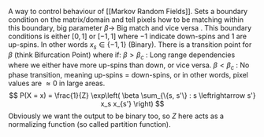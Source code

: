 A way to control behaviour of [[Markov Random Fields]].
Sets a boundary condition on the matrix/domain and tell pixels how to be matching within this boundary, big parameter $\beta \rightarrow$ Big match and vice versa . This boundary conditions is either $[0,1]$ or $[-1,1]$ where $-1$ indicate down-spins and 1 are up-spins. In other words $x_s \in \{-1, 1\}$ (Binary).
There is a transition point for $\beta$ (think Bifurcation Point) where if:
	$\beta > \beta_c$  : Long range dependencies where we either have more up-spins than down, or vice versa.
	$\beta < \beta_c$  : No phase transition, meaning up-spins $=$ down-spins, or in other words, pixel values are $\approx 0$ in large areas. 
	$$
P(X = x) = \frac{1}{Z} \exp\left( \beta \sum_{\{s, s'\} : s \leftrightarrow s'} x_s x_{s'} \right)
$$
Obviously we want the output to be binary too, so $Z$ here acts as a normalizing function (so called partition function).

